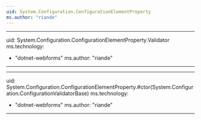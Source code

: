 ```yaml
---
uid: System.Configuration.ConfigurationElementProperty
ms.author: "riande"
---
```


---
uid: System.Configuration.ConfigurationElementProperty.Validator
ms.technology: 
  - "dotnet-webforms"
ms.author: "riande"
---

---
uid: System.Configuration.ConfigurationElementProperty.#ctor(System.Configuration.ConfigurationValidatorBase)
ms.technology: 
  - "dotnet-webforms"
ms.author: "riande"
---
